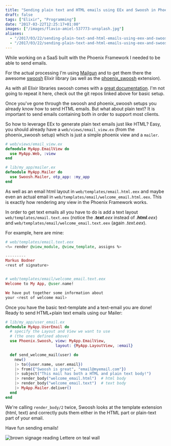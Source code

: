 ```yaml
---
title: "Sending plain text and HTML emails using EEx and Swoosh in Phoenix & Elixir"
draft: false
tags: ["Elixir", "Programming"]
date: "2017-03-22T12:25:17+01:00"
images: ["/images/flavio-amiel-537773-unsplash.jpg"]
aliases:
  - "/2017/03/22/sending-plain-text-and-html-emails-using-eex-and-swoosh-in-phoenix-elixir/"
  - "/2017/03/22/sending-plain-text-and-html-emails-using-eex-and-swoosh-in-phoenix--elixir/"
---
```


While working on a SaaS built with the Phoenix Framework I needed to be able to send emails.

For the actual processing I'm using [Mailgun](https://www.mailgun.com/) and to get them there the awesome [swoosh](https://github.com/swoosh/swoosh) Elixir library (as well as the [phoenix_swoosh](https://github.com/swoosh/phoenix_swoosh) extension).<!--more-->

As with all Elixir libraries swoosh comes with a [great documentation](https://hexdocs.pm/swoosh/Swoosh.html). I'm not going to repeat it here, check out the git repos linked above for basic setup.

Once you've gone through the swoosh and phoenix_swoosh setups you already know how to send HTML emails. But what about plain text? It is important to send emails containing both in order to support most clients.

So how to leverage EEx to generate plain text emails just like HTML? Easy, you should already have a `web/views/email_view.ex` (from the phoenix_swoosh setup) which is just a simple phoenix view and a `mailer`.

```elixir
# web/views/email_view.ex
defmodule MyApp.EmailView do
  use MyApp.Web, :view
end

# lib/my_app/mailer.ex
defmodule MyApp.Mailer do
  use Swoosh.Mailer, otp_app: :my_app
end
```

As well as an email html layout in `web/templates/email.html.eex` and maybe even an actual email in `web/templates/email/welcome_email.html.eex`. This is exactly how rendering any view in the Phoenix Framework works.

In order to get text emails all you have to do is add a text layout `web/templates/email.text.eex` (notice the _.**text**.eex_ instead of _.**html**.eex_) and `web/templates/email/welcome_email.text.eex` (again _.text.eex_).

For example, here are mine:

```elixir
# web/templates/email.text.eex
<%= render @view_module, @view_template, assigns %>

---------
Markus Bodner
<rest of signature>


# web/templates/email/welcome_email.text.eex
Welcome to My App, @user.name!

We have put together some information about
your <rest of welcome mail>
```

Once you have the basic text-template and a text-email you are done! Ready to send HTML+plain text emails using our Mailer:

```elixir
# lib/my_app/user_email.ex
defmodule MyApp.UserEmail do
  # specify the Layout and View we want to use
  # (the ones defined above)
  use Phoenix.Swoosh, view: MyApp.EmailView,
                      layout: {MyApp.LayoutView, :email}

  def send_welcome_mail(user) do
    new()
    |> to({user.name, user.email})
    |> from({"Swoosh is great", "email@myemail.com"})
    |> subject("This mail has both a HTML and plain text body!")
    |> render_body("welcome_email.html")  # html body
    |> render_body("welcome_email.text")  # text body
    |> MyApp.Mailer.deliver()
  end
end
```

We're calling `render_body/2` twice, Swoosh looks at the template extension (html, text) and correctly puts them either in the HTML part or plain-text part of your email.

Have fun sending emails!


![brown signage reading Lettere on teal wall](/images/flavio-amiel-537773-unsplash.jpg)
